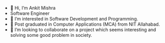 - 👋 Hi, I’m Ankit Mishra
- Software Engineer
- 👀 I’m interested in Software Development and Programming.
- 🌱 Post graduated in Computer Applications (MCA) from NIT Allahabad.
- 💞️ I’m looking to collaborate on a project which seems interesting and solving some good problem in society.


<!---
bitactro/bitactro is a ✨ special ✨ repository because its `README.md` (this file) appears on your GitHub profile.
You can click the Preview link to take a look at your changes.
--->
